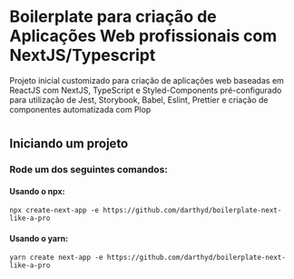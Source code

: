 # Boilerplate para criação de Aplicações Web profissionais com NextJS/Typescript

Projeto inicial customizado para criação de aplicações web baseadas em ReactJS com NextJS, TypeScript e Styled-Components
pré-configurado para utilização de Jest, Storybook, Babel, Eslint, Prettier e criação de componentes automatizada com Plop

#

## Iniciando um projeto

### Rode um dos seguintes comandos: 

#### Usando o npx:

```
npx create-next-app -e https://github.com/darthyd/boilerplate-next-like-a-pro
```

#### Usando o yarn:

```
yarn create next-app -e https://github.com/darthyd/boilerplate-next-like-a-pro
```
